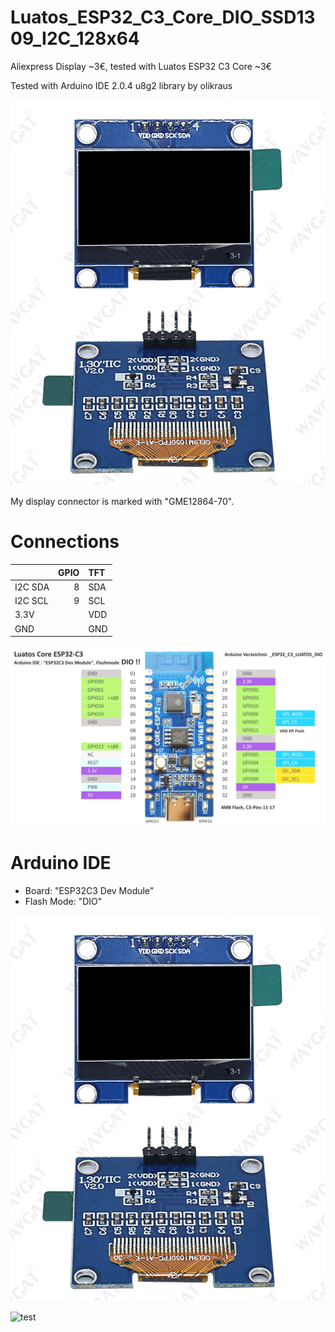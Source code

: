 # Luatos_ESP32_C3_Core_DIO_SSD1309_I2C_128x64

Aliexpress Display ~3€, tested with Luatos ESP32 C3 Core ~3€ 

Tested with Arduino IDE 2.0.4 u8g2 library by olikraus

![SSD1309_I2C_128x64](pictures/I2C_TFT.png)

My display connector is marked with "GME12864-70".


# Connections

|          | GPIO | TFT   |
| :------- | ---: | :---- |
| I2C SDA  |  8   | SDA   |
| I2C SCL  |  9   | SCL   |
| 3.3V     |      | VDD   |
| GND      |      | GND   |

![Luatos_C3_Core](pictures/Luatos_ESP32_C3_Core.png)

# Arduino IDE

- Board: "ESP32C3 Dev Module" 
- Flash Mode: "DIO"

![test](https://github.com/mboehmerm/Luatos_C3_Core_DIO_SSD1309_I2C_128x64/blob/main/pictures/I2C_TFT.png)

![test](https://github.com/mboehmerm/Luatos_C3_Core_DIO_SSD1309_I2C_128x64/pictures/I2C_TFT.png)

